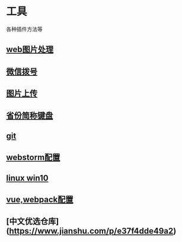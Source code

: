 # 工具
各种插件方法等

## [web图片处理](./git/)


## [微信拨号](./WeChat/)


## [图片上传](./imgtobase64/)


## [省份简称键盘](./git/)


## [git](./git/)


## [webstorm配置](./webstorm/)


## [linux win10](./linux/)


## [vue,webpack配置](./vue)


## [中文优选仓库]  (https://www.jianshu.com/p/e37f4dde49a2)